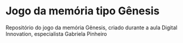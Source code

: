 # Jogo da memória tipo Gênesis
Repositório do jogo da memória Gênesis, criado durante a aula Digital Innovation, especialista Gabriela Pinheiro
